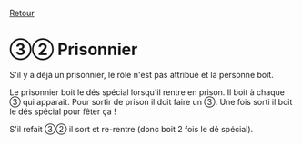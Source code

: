   
[Retour](..)

# ③② Prisonnier
S'il y a déjà un prisonnier, le rôle n'est pas attribué et la personne boit.

Le prisonnier boit le dés spécial lorsqu'il rentre en prison. Il boit à chaque ③ qui apparait. Pour sortir de prison il doit faire un ③. Une fois sorti il boit le dés spécial pour fêter ça !

S'il refait ③② il sort et re-rentre (donc boit 2 fois le dé spécial).
